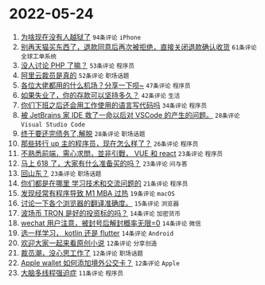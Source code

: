 # 2022-05-24

1. [为啥现在没有人越狱了](https://www.v2ex.com/t/854860) `94条评论` `iPhone`
1. [别再天猫买东西了，退款同意后再次被拒绝，直接关闭退款确认收货](https://www.v2ex.com/t/854856) `61条评论` `全球工单系统`
1. [没人讨论 PHP 了嘛？](https://www.v2ex.com/t/854863) `53条评论` `程序员`
1. [阿里云裁员是真的](https://www.v2ex.com/t/854867) `52条评论` `职场话题`
1. [各位大佬都用的什么机场？分享一下呗~](https://www.v2ex.com/t/854873) `47条评论` `程序员`
1. [如果失业了，你的存款可以坚持多久？](https://www.v2ex.com/t/854916) `42条评论` `生活`
1. [你们下班之后还会用工作使用的语言写代码吗](https://www.v2ex.com/t/854929) `34条评论` `程序员`
1. [被 JetBrains 家 IDE 救了一命以后对 VSCode 的产生的问题。](https://www.v2ex.com/t/854928) `28条评论` `Visual Studio Code`
1. [终于要还完债务了,解脱](https://www.v2ex.com/t/854885) `28条评论` `职场话题`
1. [那些转行 up 主的程序员，现在怎么样了？](https://www.v2ex.com/t/854907) `26条评论` `程序员`
1. [不熟悉前端，需心求問，並非引戰， VUE 和 react](https://www.v2ex.com/t/854956) `23条评论` `程序员`
1. [马上 618 了，大家有什么准备买的吗？](https://www.v2ex.com/t/854952) `23条评论` `问与答`
1. [回山东？](https://www.v2ex.com/t/854858) `23条评论` `职场话题`
1. [你们都是在哪里 学习技术和交流问题的](https://www.v2ex.com/t/854903) `21条评论` `程序员`
1. [发现经常有程序导致 M1 MBA 过热](https://www.v2ex.com/t/854913) `19条评论` `macOS`
1. [讨论一下各个浏览器的翻译准确度。](https://www.v2ex.com/t/854875) `15条评论` `浏览器`
1. [波场币 TRON 是好的投资标的吗？](https://www.v2ex.com/t/854936) `14条评论` `加密货币`
1. [wechat 用户注意，被封号后解封概率无限=0](https://www.v2ex.com/t/854932) `14条评论` `微信`
1. [选一样学习， kotlin 还是 flutter](https://www.v2ex.com/t/854910) `14条评论` `Android`
1. [欢迎大家一起来看原创小说](https://www.v2ex.com/t/854948) `12条评论` `分享创造`
1. [裁员潮，没心思工作了](https://www.v2ex.com/t/854905) `12条评论` `职场话题`
1. [Apple wallet 如何添加境外公交卡？](https://www.v2ex.com/t/854896) `12条评论` `Apple`
1. [大脑多线程强迫症](https://www.v2ex.com/t/854947) `11条评论` `程序员`
